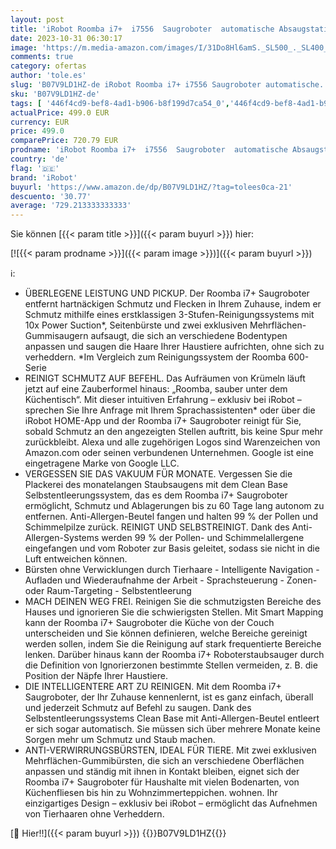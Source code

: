 ```yaml
---
layout: post
title: 'iRobot Roomba i7+  i7556  Saugroboter  automatische Absaugstation  intelligente Raumerfassung  Zeitplanreinigung  2 Multibodenbürsten  WLAN Staubsauger Roboter  App-Steuerung  Ideal für Tierhaare'
date: 2023-10-31 06:30:17
image: 'https://m.media-amazon.com/images/I/31Do8Hl6amS._SL500_._SL400_.jpg'
comments: true
category: ofertas
author: 'tole.es'
slug: 'B07V9LD1HZ-de iRobot Roomba i7+ i7556 Saugroboter automatische...'
sku: 'B07V9LD1HZ-de'
tags: [ '446f4cd9-bef8-4ad1-b906-b8f199d7ca54_0','446f4cd9-bef8-4ad1-b906-b8f199d7ca54_1901','446f4cd9-bef8-4ad1-b906-b8f199d7ca54_201','446f4cd9-bef8-4ad1-b906-b8f199d7ca54_3901','446f4cd9-bef8-4ad1-b906-b8f199d7ca54_7301','446f4cd9-bef8-4ad1-b906-b8f199d7ca54_8601','446f4cd9-bef8-4ad1-b906-b8f199d7ca54_8801','Akkustaubsauger und Reinigungsroboter','Arborist Merchandising Root','Bis zu 22% reduziert: iRobot Wisch- & Saugroboter','HaushaltsgeräteiRobot','Haushaltsreiniger & Staubsauger','Kunden-Favoriten Social: Küche, Haushalt und Wohnen','Kunden-Favoriten: Küche, Haushalt und Wohnen','Küche, Haushalt & Wohnen','Ratgeber Roboterstaubsauger','Roboterstaubsauger','Self Service','Special Features Stores','Staubsauger','iRobot Saugroboter','irobot','🇩🇪', ]
actualPrice: 499.0 EUR
currency: EUR
price: 499.0
comparePrice: 720.79 EUR
prodname: 'iRobot Roomba i7+  i7556  Saugroboter  automatische Absaugstation  intelligente Raumerfassung  Zeitplanreinigung  2 Multibodenbürsten  WLAN Staubsauger Roboter  App-Steuerung  Ideal für Tierhaare'
country: 'de'
flag: '🇩🇪'
brand: 'iRobot'
buyurl: 'https://www.amazon.de/dp/B07V9LD1HZ/?tag=tolees0ca-21'
descuento: '30.77'
average: '729.213333333333'
---
```


Sie können [{{< param title >}}]({{< param buyurl >}}) hier:

[![{{< param prodname >}}]({{< param image >}})]({{< param buyurl >}})

ℹ️:

- ÜBERLEGENE LEISTUNG UND PICKUP. Der Roomba i7+ Saugroboter entfernt hartnäckigen Schmutz und Flecken in Ihrem Zuhause, indem er Schmutz mithilfe eines erstklassigen 3-Stufen-Reinigungssystems mit 10x Power Suction*, Seitenbürste und zwei exklusiven Mehrflächen-Gummisaugern aufsaugt, die sich an verschiedene Bodentypen anpassen und saugen die Haare Ihrer Haustiere aufrichten, ohne sich zu verheddern. *Im Vergleich zum Reinigungssystem der Roomba 600-Serie
- REINIGT SCHMUTZ AUF BEFEHL. Das Aufräumen von Krümeln läuft jetzt auf eine Zauberformel hinaus: „Roomba, sauber unter dem Küchentisch“. Mit dieser intuitiven Erfahrung – exklusiv bei iRobot – sprechen Sie Ihre Anfrage mit Ihrem Sprachassistenten* oder über die iRobot HOME-App und der Roomba i7+ Saugroboter reinigt für Sie, sobald Schmutz an den angezeigten Stellen auftritt, bis keine Spur mehr zurückbleibt. Alexa und alle zugehörigen Logos sind Warenzeichen von Amazon.com oder seinen verbundenen Unternehmen. Google ist eine eingetragene Marke von Google LLC.
- VERGESSEN SIE DAS VAKUUM FÜR MONATE. Vergessen Sie die Plackerei des monatelangen Staubsaugens mit dem Clean Base Selbstentleerungssystem, das es dem Roomba i7+ Saugroboter ermöglicht, Schmutz und Ablagerungen bis zu 60 Tage lang autonom zu entfernen. Anti-Allergen-Beutel fangen und halten 99 % der Pollen und Schimmelpilze zurück. REINIGT UND SELBSTREINIGT. Dank des Anti-Allergen-Systems werden 99 % der Pollen- und Schimmelallergene eingefangen und vom Roboter zur Basis geleitet, sodass sie nicht in die Luft entweichen können.
- Bürsten ohne Verwicklungen durch Tierhaare - Intelligente Navigation - Aufladen und Wiederaufnahme der Arbeit - Sprachsteuerung - Zonen- oder Raum-Targeting - Selbstentleerung
- MACH DEINEN WEG FREI. Reinigen Sie die schmutzigsten Bereiche des Hauses und ignorieren Sie die schwierigsten Stellen. Mit Smart Mapping kann der Roomba i7+ Saugroboter die Küche von der Couch unterscheiden und Sie können definieren, welche Bereiche gereinigt werden sollen, indem Sie die Reinigung auf stark frequentierte Bereiche lenken. Darüber hinaus kann der Roomba i7+ Roboterstaubsauger durch die Definition von Ignorierzonen bestimmte Stellen vermeiden, z. B. die Position der Näpfe Ihrer Haustiere.
- DIE INTELLIGENTERE ART ZU REINIGEN. Mit dem Roomba i7+ Saugroboter, der Ihr Zuhause kennenlernt, ist es ganz einfach, überall und jederzeit Schmutz auf Befehl zu saugen. Dank des Selbstentleerungssystems Clean Base mit Anti-Allergen-Beutel entleert er sich sogar automatisch. Sie müssen sich über mehrere Monate keine Sorgen mehr um Schmutz und Staub machen.
- ANTI-VERWIRRUNGSBÜRSTEN, IDEAL FÜR TIERE. Mit zwei exklusiven Mehrflächen-Gummibürsten, die sich an verschiedene Oberflächen anpassen und ständig mit ihnen in Kontakt bleiben, eignet sich der Roomba i7+ Saugroboter für Haushalte mit vielen Bodenarten, von Küchenfliesen bis hin zu Wohnzimmerteppichen. wohnen. Ihr einzigartiges Design – exklusiv bei iRobot – ermöglicht das Aufnehmen von Tierhaaren ohne Verheddern.

[🛒 Hier!!]({{< param buyurl >}})
{{<world>}}B07V9LD1HZ{{</world>}}
